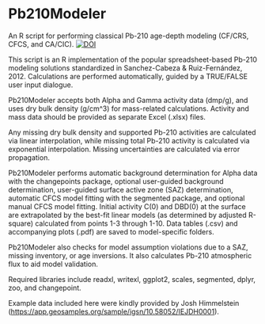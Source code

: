 # Pb210Modeler
An R script for performing classical Pb-210 age-depth modeling (CF/CRS, CFCS, and CA/CIC).
[![DOI](https://zenodo.org/badge/1058859255.svg)](https://doi.org/10.5281/zenodo.17155594)

This script is an R implementation of the popular spreadsheet-based Pb-210 modeling solutions standardized in Sanchez-Cabeza & Ruiz-Fernández, 2012. Calculations are performed automatically, guided by a TRUE/FALSE user input dialogue.

Pb210Modeler accepts both Alpha and Gamma activity data (dmp/g), and uses dry bulk density (g/cm^3) for mass-related calculations. Activity and mass data should be provided as separate Excel (.xlsx) files. 

Any missing dry bulk density and supported Pb-210 activities are calculated via linear interpolation, while missing total Pb-210 activity is calculated via exponential interpolation. Missing uncertainties are calculated via error propagation. 

Pb210Modeler performs automatic background determination for Alpha data with the changepoints package, optional user-guided background determination, user-guided surface active zone (SAZ) determination, automatic CFCS model fitting with the segmented package, and optional manual CFCS model fitting. Initial activity C(0) and DBD(0) at the surface are extrapolated by the best-fit linear models (as determined by adjusted R-square) calculated from points 1-3 through 1-10. Data tables (.csv) and accompanying plots (.pdf) are saved to model-specific folders.

Pb210Modeler also checks  for model assumption violations due to a SAZ, missing inventory, or age inversions. It also calculates Pb-210 atmospheric flux to aid model validation.

Required libraries include readxl, writexl, ggplot2, scales, segmented, dplyr, zoo, and changepoint.

Example data included here were kindly provided by Josh Himmelstein (https://app.geosamples.org/sample/igsn/10.58052/IEJDH0001).
